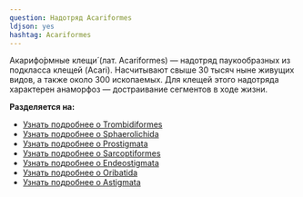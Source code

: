 ```yaml
---
question: Надотряд Acariformes
ldjson: yes
hashtag: Acariformes
---
```


Акарифо́рмные клещи́ (лат. Acariformes) — надотряд паукообразных из подкласса клещей (Acari). Насчитывают свыше 30 тысяч ныне живущих видов, а также около 300 ископаемых. Для клещей этого надотряда характерен анаморфоз — достраивание сегментов в ходе жизни.

**Разделяется на:**

* [Узнать подробнее о Trombidiformes](#Trombidiformes)
* [Узнать подробнее о Sphaerolichida](#Sphaerolichida)
* [Узнать подробнее о Prostigmata](#Prostigmata)
* [Узнать подробнее о Sarcoptiformes](#Sarcoptiformes)
* [Узнать подробнее о Endeostigmata](#Endeostigmata)
* [Узнать подробнее о Oribatida](#Oribatida)
* [Узнать подробнее о Astigmata](#Astigmata)